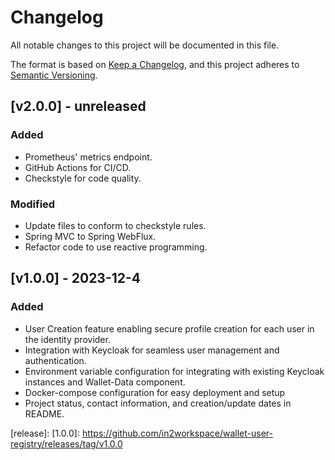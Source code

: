 # Changelog
All notable changes to this project will be documented in this file.

The format is based on [Keep a Changelog](https://keepachangelog.com/en/1.0.0/),
and this project adheres to [Semantic Versioning](https://semver.org/spec/v2.0.0.html).

## [v2.0.0] - unreleased
### Added
- Prometheus' metrics endpoint.
- GitHub Actions for CI/CD.
- Checkstyle for code quality.

### Modified
- Update files to conform to checkstyle rules.
- Spring MVC to Spring WebFlux.
- Refactor code to use reactive programming.

## [v1.0.0] - 2023-12-4

### Added
- User Creation feature enabling secure profile creation for each user in the identity provider.
- Integration with Keycloak for seamless user management and authentication.
- Environment variable configuration for integrating with existing Keycloak instances and Wallet-Data component.
- Docker-compose configuration for easy deployment and setup
- Project status, contact information, and creation/update dates in README.

[release]:
[1.0.0]: https://github.com/in2workspace/wallet-user-registry/releases/tag/v1.0.0
